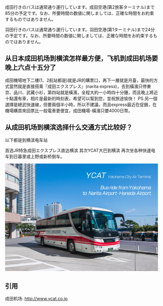 
成田行きのバスは通常通り運行しています。成田空港(第2旅客ターミナル)まで85分の予定です。なお、所要時間の数値に関しましては、正確な時間をお約束するものではありません。

羽田行きのバスは通常通り運行しています。羽田空港(第1ターミナル)まで24分の予定です。なお、所要時間の数値に関しましては、正確な時間をお約束するものではありません。



<!--more-->

## 从日本成田机场到横滨怎样最方便，飞机到成田机场要晚上六点十五分了

成田機場地下二樓(1、2航站都是)就是JR的購票口，再下一層就是月臺，最快的方式當然就是直接搭乘『成田エクスプレス』(narita express)，去到橫濱只停東京、品川、武藏小衫，第四站就是橫濱，全程大約一小時四十分鍾，而且晚上將近十點還有車，相片是最新的時刻表，希望可以幫到您，並祝旅途愉快！
PS.另一個選擇是總武快速線，但要兩個半小時，所以不建議，而且express最近在促銷，在機場購買來回票比一般電車更便宜，成田機場-橫濱只要4000日幣。

## 从成田机场到横滨选择什么交通方式比较好？

以下都是到横滨电车站

首选JR特急成田エクスプレス直达横滨
其次YCAT大巴到横滨
再次坐各种快速电车到日暮里或上野或新桥倒车。

![IO](/jpg/201908/mainimg-01.jpg)
## 引用
成田机场: http://www.ycat.co.jp    



